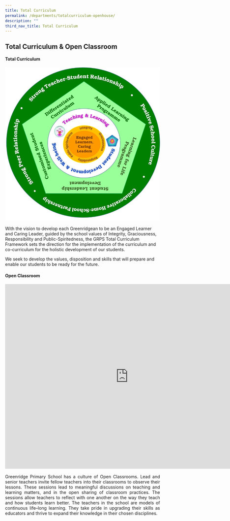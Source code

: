 ```yaml
---
title: Total Curriculum
permalink: /departments/totalcurriculum-openhouse/
description: ""
third_nav_title: Total Curriculum
---
```

## Total Curriculum &amp; Open Classroom

#### Total Curriculum

![](/images/Departments/total-curriculum.jpg)

With the vision to develop each Greenridgean to be an Engaged Learner and Caring Leader, guided by the school values of Integrity, Graciousness, Responsibility and Public-Spiritedness, the GRPS Total Curriculum Framework sets the direction for the implementation of the curriculum and co-curriculum for the holistic development of our students. 

We seek to develop the values, disposition and skills that will prepare and enable our students to be ready for the future.


#### Open Classroom

<iframe allowfullscreen="true" height="600" width="800" frameborder="0" src="https://docs.google.com/presentation/d/e/2PACX-1vQiOda2fh36nVmnU1qMCBdVwqn443yx8u3rM-Jw4_GT-ziQL4H_txKpEgmcYn-gQUv0Cx8IqIZmsDkj/embed?start=false&amp;loop=false&amp;delayms=3000"></iframe>

<p style="text-align: justify;">Greenridge Primary School has a culture of Open Classrooms. Lead and senior teachers invite fellow teachers into their classrooms to observe their lessons. These sessions lead to meaningful discussions on teaching and learning matters, and in the open sharing of classroom practices.&nbsp;The sessions allow teachers to reflect with one another on the way they teach and how students learn better. The teachers in the school are models of continuous life–long learning. They take pride in upgrading their skills as educators and thrive to expand their knowledge in their chosen disciplines.</p>